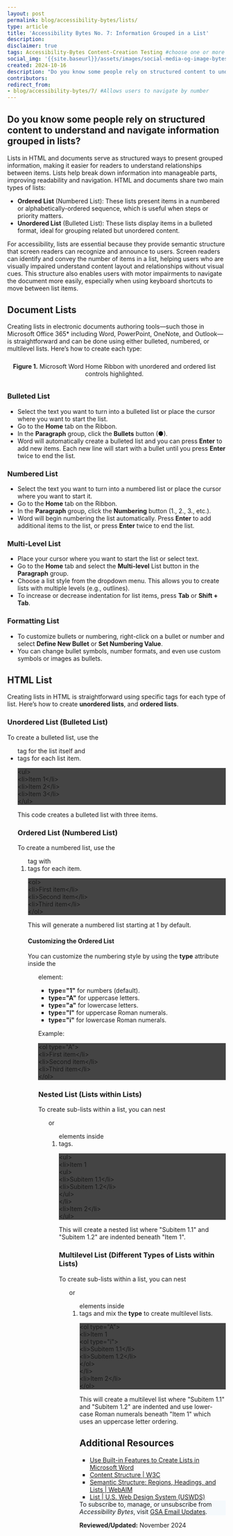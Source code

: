 ```yaml
---
layout: post
permalink: blog/accessibility-bytes/lists/
type: article
title: 'Accessibility Bytes No. 7: Information Grouped in a List'
description: 
disclaimer: true
tags: Accessibility-Bytes Content-Creation Testing #choose one or more (comma separated): Accessibility-Bytes, Acquisition, Content-Creation, Design-and-Develop, Events, Policy-and-Management, Testing 
social_img: '{{site.baseurl}}/assets/images/social-media-og-image-bytes.jpg'
created: 2024-10-16
description: "Do you know some people rely on structured content to understand and navigate information grouped in lists?"
contributors: 
redirect_from:
- blog/accessibility-bytes/7/ #Allows users to navigate by number
---
```

<h2 style="line-height:1.2;">Do you know some people rely on structured content to understand and navigate information grouped in lists?</h2>

Lists in HTML and documents serve as structured ways to present grouped information, making it easier for readers to understand relationships between items. Lists help break down information into manageable parts, improving readability and navigation. HTML and documents share two main types of lists:

* **Ordered List** (Numbered List): These lists present items in a numbered or alphabetically-ordered sequence, which is useful when steps or priority matters.
* **Unordered List** (Bulleted List): These lists display items in a bulleted format, ideal for grouping related but unordered content.

For accessibility, lists are essential because they provide semantic structure that screen readers can recognize and announce to users. Screen readers can identify and convey the number of items in a list, helping users who are visually impaired understand content layout and relationships without visual cues. This structure also enables users with motor impairments to navigate the document more easily, especially when using keyboard shortcuts to move between list items.

## Document Lists
Creating lists in electronic documents authoring tools&mdash;such those in Microsoft Office 365* including Word, PowerPoint, OneNote, and Outlook&mdash;is straightforward and can be done using either bulleted, numbered, or multilevel lists. Here’s how to create each type:

<div class="tablet:grid-col" style="margin: auto; max-width: 100%; text-align: center; padding: 10px 0px">
    <div class="margin-top-1"><img src="{{site.baseurl}}/assets/images/byte-007-figure-1.jpg" alt="" aria-describedby="figure-1" class="border-2px border-base-light shadow-2 padding-1">
    </div>
    <div class="font-mono-3xs margin-x-auto auto" style="max-width: 98%; text-align: center;"><span id="figure-1"><strong>Figure 1.</strong> Microsoft Word Home Ribbon with unordered and ordered list controls highlighted.</span>
    </div>
</div>

### Bulleted List
* Select the text you want to turn into a bulleted list or place the cursor where you want to start the list.
* Go to the **Home** tab on the Ribbon.
* In the **Paragraph** group, click the **Bullets** button (●).
* Word will automatically create a bulleted list and you can press **Enter** to add new items. Each new line will start with a bullet until you press **Enter** twice to end the list.

### Numbered List
* Select the text you want to turn into a numbered list or place the cursor where you want to start it.
* Go to the **Home** tab on the Ribbon.
* In the **Paragraph** group, click the **Numbering** button (1., 2., 3., etc.).
* Word will begin numbering the list automatically. Press **Enter** to add additional items to the list, or press **Enter** twice to end the list.

### Multi-Level List
* Place your cursor where you want to start the list or select text.
* Go to the **Home** tab and select the **Multi-level** List button in the **Paragraph** group.
* Choose a list style from the dropdown menu. This allows you to create lists with multiple levels (e.g., outlines).
* To increase or decrease indentation for list items, press **Tab** or **Shift + Tab**.

### Formatting List
* To customize bullets or numbering, right-click on a bullet or number and select **Define New Bullet** or **Set Numbering Value**.
* You can change bullet symbols, number formats, and even use custom symbols or images as bullets.

## HTML List
Creating lists in HTML is straightforward using specific tags for each type of list. Here’s how to create **unordered lists**, and **ordered lists**.

### Unordered List (Bulleted List)
To create a bulleted list, use the **<ul>** tag for the list itself and **<li>** tags for each list item.

<div class="code-box" style="width: 100%; background-color: #444;">
    <span class="code-box-text">
      &lt;ul> <br>
        <span class="tab-16">&lt;li>Item 1&lt;/li></span><br>
        <span class="tab-16">&lt;li>Item 2&lt;/li></span><br>
        <span class="tab-16">&lt;li>Item 3&lt;/li></span><br>
      &lt;/ul><br>
    </span>
</div>

This code creates a bulleted list with three items.

### Ordered List (Numbered List)
To create a numbered list, use the **<ol>** tag with **<li>** tags for each item.

<div class="code-box" style="width: 100%; background-color: #444;">
    <span class="code-box-text">
      &lt;ol> <br>
        <span class="tab-16">&lt;li>First item&lt;/li></span><br>
        <span class="tab-16">&lt;li>Second item&lt;/li></span><br>
        <span class="tab-16">&lt;li>Third item&lt;/li></span><br>
      &lt;/ol><br>
    </span>
</div>

This will generate a numbered list starting at 1 by default.

#### Customizing the Ordered List
You can customize the numbering style by using the **type** attribute inside the **<ol>** element:

* **type="1"** for numbers (default).  
* **type="A"** for uppercase letters.  
* **type="a"** for lowercase letters.  
* **type="I"** for uppercase Roman numerals.  
* **type="i"** for lowercase Roman numerals.  

Example:

<div class="code-box" style="width: 100%; background-color: #444;">
    <span class="code-box-text">
      &lt;ol type="A"> <br>
        <span class="tab-16">&lt;li>First item&lt;/li></span><br>
        <span class="tab-16">&lt;li>Second item&lt;/li></span><br>
        <span class="tab-16">&lt;li>Third item&lt;/li></span><br>
      &lt;/ol><br>
    </span>
</div>

### Nested List (Lists within Lists)
To create sub-lists within a list, you can nest **<ul>** or **<ol>** elements inside **<li>** tags.

<div class="code-box" style="width: 100%; background-color: #444;">
    <span class="code-box-text">
      &lt;ul><br>
      <span class="tab-16">&lt;li>Item 1</span><br>
        <span class="tab-32">&lt;ul></span><br>
            <span class="tab-48">&lt;li>Subitem 1.1&lt;/li></span><br>
            <span class="tab-48">&lt;li>Subitem 1.2&lt;/li></span><br>
        <span class="tab-32">&lt;/ul></span><br>
      <span class="tab-16">&lt;/li></span><br>
      <span class="tab-16">&lt;li>Item 2&lt;/li></span><br>
      &lt;/ul><br>
    </span>
</div>

This will create a nested list where "Subitem 1.1" and "Subitem 1.2" are indented beneath "Item 1". 

### Multilevel List (Different Types of Lists within Lists)
To create sub-lists within a list, you can nest **<ul>** or **<ol>** elements inside **<li>** tags and mix the **type** to create multilevel lists. 

<div class="code-box" style="width: 100%; background-color: #444;">
    <span class="code-box-text">
      &lt;ol type="A"><br>
      <span class="tab-16">&lt;li>Item 1</span><br>
        <span class="tab-32">&lt;ol type="i"></span><br>
            <span class="tab-48">&lt;li>Subitem 1.1&lt;/li></span><br>
            <span class="tab-48">&lt;li>Subitem 1.2&lt;/li></span><br>
        <span class="tab-32">&lt;/ol></span><br>
      <span class="tab-16">&lt;/li></span><br>
      <span class="tab-16">&lt;li>Item 2&lt;/li></span><br>
      &lt;/ol><br>
    </span>
</div>

This will create a multilevel list where "Subitem 1.1" and "Subitem 1.2" are indented and use lower-case Roman numerals beneath "Item 1" which uses an uppercase letter ordering. 

## Additional Resources
* [Use Built-in Features to Create Lists in Microsoft Word](https://www.section508.gov/training/documents/aed-cop-docx03/)
* <a href="https://www.w3.org/WAI/tutorials/page-structure/content/" target="_blank" class="usa-link--external">Content Structure | W3C</a>
* <a href="https://webaim.org/techniques/semanticstructure/" target="_blank" class="usa-link--external">Semantic Structure: Regions, Headings, and Lists | WebAIM</a>
* <a href="https://designsystem.digital.gov/components/list/" target="_blank" class="usa-link--external">List | U.S. Web Design System (USWDS)</a>

<div class="border-base radius-lg border-1px padding-1" style="width: 100%; background-color: #f5f9fc;">
To subscribe to, manage, or unsubscribe from <em>Accessibility Bytes</em>, visit <a href="https://public.govdelivery.com/accounts/USGSA/subscriber/new?topic_id=USGSA_1324" target="_blank" class="usa-link--external">GSA Email Updates</a>.
</div>

**Reviewed/Updated:** November 2024